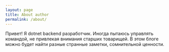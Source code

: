 ```yaml
---
layout: page
title: About author
permalink: /about/
---
```


Привет!
Я dotnet backend разработчик. Иногда пытаюсь управлять командой, не привлекая внимания старших товарищей.
В этом блоге можно будет найти разные странные заметки, сомнительной ценности.